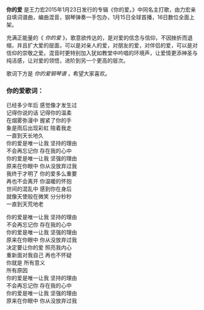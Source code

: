 

**你的爱**
是王力宏2015年1月23日发行的专辑《你的爱。》中同名主打歌，由力宏亲自填词谱曲，编曲混音，钢琴弹奏一手包办，1月15日全球首播，16日数位全面上架。

  
充满正能量的《 _你的爱_
》，歌意欲传达的，是对爱的信念与信仰，不因挫折而退缩，并且扩大爱的层面，可以是对亲人的爱，对朋友的爱，对伴侣的爱，可以是对信仰的崇敬之爱。混音时更特别加入犹如教堂中吟唱的环境声，让爱情更添神圣与纯洁感，让对爱的领悟，进阶到另一个更高的层次。

  
歌词下方是 _你的爱钢琴谱_ ，希望大家喜欢。

### 你的爱歌词：

已经多少年后 感觉像才发生过  
记得你说的话 记得你的温柔  
在烟雾弥漫中 握紧了你的手  
象是雨后出现彩虹 陪着我走  
一直到天长地久  
你的爱是唯一让我 坚持的理由  
不会再忘记你 存在我的心中  
你的爱是唯一让我 坚强的理由  
原来在你眼中 你从没放弃过我  
我终于才明了 你的爱多么重要  
再也不会离开 你温暖的怀抱  
世间的混乱中 感到你在身后  
就像天使般在微笑 分分秒秒  
一直到天荒地老  
  
你的爱是唯一让我 坚持的理由  
不会再忘记你 存在我的心中  
你的爱是唯一让我 坚强的理由  
原来在你眼中 你从没放弃过我  
决定要让你的爱 照亮我内心  
重新面对我自己 再也不怀疑  
你就是 所有意义  
所有原因  
你的爱是唯一让我 坚持的理由  
不会再忘记你 存在我的心中  
你的爱是唯一让我 坚强的理由  
原来在你眼中 你从没放弃过我


